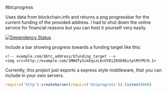 #btcprogress

Uses data from blockchain.info and returns a png progressbar for the current funding of the provided address. I had to shut down the online service
for financial reasons but you can host it yourself very easily.

[![Dependency Status](https://david-dm.org/ralphtheninja/btcprogress.png)](https://david-dm.org/ralphtheninja/btcprogress)

Include a bar showing progress towards a funding target like this:

```
<!-- example.com/$btc_address/$funding_target -->
<img src=http://example.com/1MWdTySikEqszL6cUYDiZ6Xb9EutptMtFM/0.1>
```

Currently, this project just exports a express style middleware, that you can include in your own servers.

``` js
require('http').createServer(require('btcprogress')).listen(8000)
```

